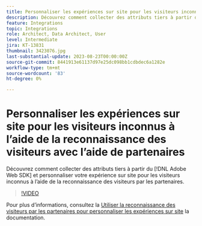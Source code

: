 ```yaml
---
title: Personnaliser les expériences sur site pour les visiteurs inconnus à l’aide de la reconnaissance des visiteurs avec l’aide de partenaires
description: Découvrez comment collecter des attributs tiers à partir du [!DNL Adobe Web SDK] et personnaliser votre expérience sur site pour les visiteurs inconnus à l’aide de la reconnaissance des visiteurs par les partenaires.
feature: Integrations
topic: Integrations
role: Architect, Data Architect, User
level: Intermediate
jira: KT-13831
thumbnail: 3423076.jpg
last-substantial-update: 2023-08-23T00:00:00Z
source-git-commit: 8441913e61137d97e25dc098bb1cdbdec6a1282e
workflow-type: tm+mt
source-wordcount: '83'
ht-degree: 0%

---
```


# Personnaliser les expériences sur site pour les visiteurs inconnus à l’aide de la reconnaissance des visiteurs avec l’aide de partenaires

Découvrez comment collecter des attributs tiers à partir du [!DNL Adobe Web SDK] et personnaliser votre expérience sur site pour les visiteurs inconnus à l’aide de la reconnaissance des visiteurs par les partenaires.

>[!VIDEO](https://video.tv.adobe.com/v/3423076/?quality=12&learn=on)

Pour plus d’informations, consultez la [Utiliser la reconnaissance des visiteurs par les partenaires pour personnaliser les expériences sur site](https://experienceleague.adobe.com/docs/experience-platform/rtcdp/use-cases/partner-data/onsite-personalization.html) la documentation.

